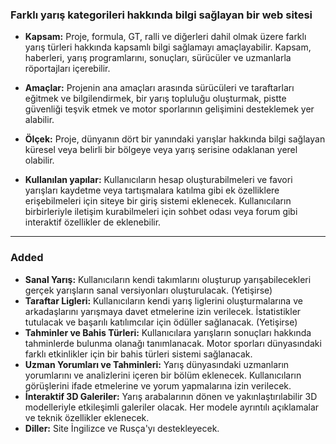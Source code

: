 ### Farklı yarış kategorileri hakkında bilgi sağlayan bir web sitesi
- **Kapsam:** Proje, formula, GT, ralli ve diğerleri dahil olmak üzere farklı yarış türleri hakkında kapsamlı bilgi sağlamayı amaçlayabilir. Kapsam, haberleri, yarış programlarını, sonuçları, sürücüler ve uzmanlarla röportajları içerebilir.

- **Amaçlar:** Projenin ana amaçları arasında sürücüleri ve taraftarları eğitmek ve bilgilendirmek, bir yarış topluluğu oluşturmak, pistte güvenliği teşvik etmek ve motor sporlarının gelişimini desteklemek yer alabilir.

- **Ölçek:** Proje, dünyanın dört bir yanındaki yarışlar hakkında bilgi sağlayan küresel veya belirli bir bölgeye veya yarış serisine odaklanan yerel olabilir.

- **Kullanılan yapılar:** Kullanıcıların hesap oluşturabilmeleri ve favori yarışları kaydetme veya tartışmalara katılma gibi ek özelliklere erişebilmeleri için siteye bir giriş sistemi eklenecek. Kullanıcıların birbirleriyle iletişim kurabilmeleri için sohbet odası veya forum gibi interaktif özellikler de eklenebilir.
---
### Added
- **Sanal Yarış:** Kullanıcıların kendi takımlarını oluşturup yarışabilecekleri gerçek yarışların sanal versiyonları oluşturulacak. (Yetişirse)
- **Taraftar Ligleri:** Kullanıcıların kendi yarış liglerini oluşturmalarına ve arkadaşlarını yarışmaya davet etmelerine izin verilecek. İstatistikler tutulacak ve başarılı katılımcılar için ödüller sağlanacak. (Yetişirse)
- **Tahminler ve Bahis Türleri:** Kullanıcılara yarışların sonuçları hakkında tahminlerde bulunma olanağı tanımlanacak. Motor sporları dünyasındaki farklı etkinlikler için bir bahis türleri sistemi sağlanacak.
- **Uzman Yorumları ve Tahminleri:** Yarış dünyasındaki uzmanların yorumlarını ve analizlerini içeren bir bölüm eklenecek. Kullanıcıların görüşlerini ifade etmelerine ve yorum yapmalarına izin verilecek.
- **İnteraktif 3D Galeriler:** Yarış arabalarının dönen ve yakınlaştırılabilir 3D modelleriyle etkileşimli galeriler olacak. Her modele ayrıntılı açıklamalar ve teknik özellikler eklenecek.
- **Diller:** Site İngilizce ve Rusça'yı destekleyecek.
